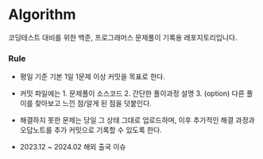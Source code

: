 # Algorithm

코딩테스트 대비를 위한 백준, 프로그래머스 문제풀이 기록용 레포지토리입니다.

### Rule
- 평일 기준 기본 1일 1문제 이상 커밋을 목표로 한다.
- 커밋 파일에는 1. 문제풀이 소스코드 2. 간단한 풀이과정 설명 3. (option) 다른 풀이를 찾아보고 느낀 점/알게 된 점을 덧붙인다.
- 해결하지 못한 문제는 당일 그 상태 그대로 업로드하며, 이후 추가적인 해결 과정과 오답노트를 추가 커밋으로 기록할 수 있도록 한다.

- 2023.12 ~ 2024.02 해외 출국 이슈
